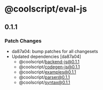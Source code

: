 # @coolscript/eval-js

## 0.1.1

### Patch Changes

- da87a04: bump patches for all changesets
- Updated dependencies [da87a04]
  - @coolscript/backend-js@0.1.1
  - @coolscript/codegen-js@0.1.1
  - @coolscript/examples@0.1.1
  - @coolscript/parser@0.1.1
  - @coolscript/syntax@0.1.1
